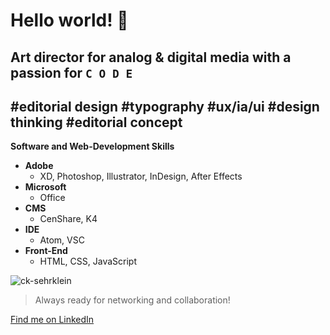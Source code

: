 # Hello world! 👋

## Art director for analog & digital media with a passion for `C O D E`

#editorial design #typography #ux/ia/ui #design thinking #editorial concept
---
**Software and Web-Development Skills**
- **Adobe**
  - XD, Photoshop, Illustrator, InDesign, After Effects
- **Microsoft**
  - Office
- **CMS**
  - CenShare, K4
- **IDE**
  - Atom, VSC
- **Front-End**
  - HTML, CSS, JavaScript


![ck-sehrklein](https://github.com/chris-kuehn/chris-kuehn/assets/136816603/3de99453-509c-4e54-94ae-7ce7c62b7209)


> Always ready for networking and collaboration!
 
[Find me on LinkedIn](https://www.linkedin.com/in/christian-k%C3%BChn-283637179/)









<!--
**chris-kuehn/chris-kuehn** is a ✨ _special_ ✨ repository because its `README.md` (this file) appears on your GitHub profile.

Here are some ideas to get you started:

- 🔭 I’m currently working on ...
- 🌱 I’m currently learning ...
- 👯 I’m looking to collaborate on ...
- 🤔 I’m looking for help with ...
- 💬 Ask me about ...
- 📫 How to reach me: ...
- 😄 Pronouns: ...
- ⚡ Fun fact: ...
-->
